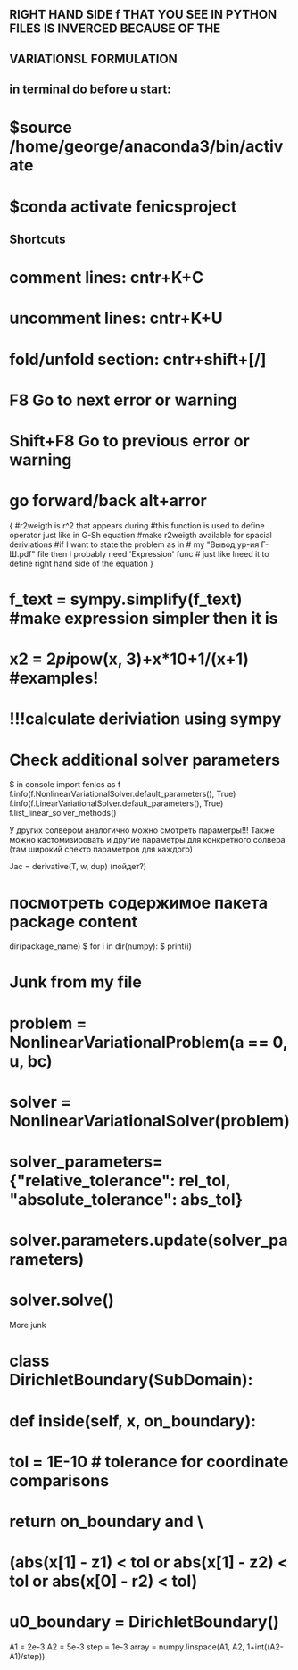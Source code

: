 ## RIGHT HAND SIDE f THAT YOU SEE IN PYTHON FILES IS INVERCED BECAUSE OF THE 
## VARIATIONSL FORMULATION  

## in terminal do before u start: 
# $source /home/george/anaconda3/bin/activate 
# $conda activate fenicsproject

## Shortcuts
# comment lines: cntr+K+C
# uncomment lines: cntr+K+U
# fold/unfold section: cntr+shift+[/]
# F8 Go to next error or warning
# Shift+F8 Go to previous error or warning
# go forward/back alt+arror 

{
    #r2weigth is r^2 that appears during
    #this function is used to define operator just like in G-Sh equation
    #make r2weigth available for spacial deriviations
    #if I want to state the problem as in
    # my "Вывод ур-ия Г-Ш.pdf" file then I probably need 'Expression' func
    # just like Ineed it to define right hand side of the equation
}

# f_text = sympy.simplify(f_text) #make expression simpler then it is
# x2 = 2*pi*pow(x, 3)+x*10+1/(x+1) #examples!
# !!!calculate deriviation using sympy

# Check additional solver parameters
$ in console
import fenics as f
f.info(f.NonlinearVariationalSolver.default_parameters(), True)
f.info(f.LinearVariationalSolver.default_parameters(), True)
f.list_linear_solver_methods()

У других солвером аналогично можно смотреть параметры!!!
Также можно кастомизировать и другие параметры для конкретного солвера (там широкий спектр параметров для каждого)

Jac     = derivative(T, w, dup) (пойдет?)

# посмотреть содержимое пакета package content
dir(package_name)
$ for i in dir(numpy):
$ print(i) 


# Junk from my file

# problem = NonlinearVariationalProblem(a == 0, u, bc)
# solver = NonlinearVariationalSolver(problem)
# solver_parameters={"relative_tolerance": rel_tol, "absolute_tolerance": abs_tol}
# solver.parameters.update(solver_parameters)
# solver.solve()

More junk
# class DirichletBoundary(SubDomain):
#     def inside(self, x, on_boundary):
#         tol = 1E-10   # tolerance for coordinate comparisons
#         return on_boundary and \
#                (abs(x[1] - z1) < tol or abs(x[1] - z2) < tol or abs(x[0] - r2) < tol)

# u0_boundary = DirichletBoundary()

A1 = 2e-3
A2 = 5e-3
step = 1e-3
array = numpy.linspace(A1, A2, 1+int((A2-A1)/step))